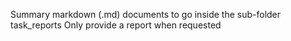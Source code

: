 Summary markdown (.md) documents to go inside the sub-folder task_reports
Only provide a report when requested
<!------------------------------------------------------------------------------------
   Add Rules to this file or a short description and have Kiro refine them for you:   
-------------------------------------------------------------------------------------> 